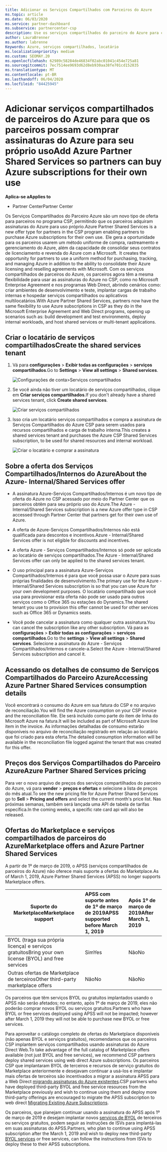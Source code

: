 ```yaml
---
title: Adicionar os Serviços Compartilhados com Parceiros do Azure
ms.topic: article
ms.date: 06/03/2020
ms.service: partner-dashboard
ms.subservice: partnercenter-csp
description: Use os serviços compartilhados do parceiro do Azure para comprar assinaturas do Azure para seu próprio uso e para ter um método uniforme de compra, acompanhamento e gerenciamento do Azure.
author: LauraBrenner
ms.author: labrenne
Keywords: Azure, serviços compartilhados, locatário
ms.localizationpriority: medium
ms.custom: SEOMAY.20
ms.openlocfilehash: 62989c58284de46834f02abc01041c454e725a81
ms.sourcegitcommit: 7ec7514ee9693d62d8eb930aa38fe701cd152835
ms.translationtype: MT
ms.contentlocale: pt-BR
ms.lasthandoff: 06/04/2020
ms.locfileid: "84425945"
---
```

# <a name="add-azure-partner-shared-services-so-partners-can-buy-azure-subscriptions-for-their-own-use"></a><span data-ttu-id="34855-104">Adicionar serviços compartilhados de parceiros do Azure para que os parceiros possam comprar assinaturas do Azure para seu próprio uso</span><span class="sxs-lookup"><span data-stu-id="34855-104">Add Azure Partner Shared Services so partners can buy Azure subscriptions for their own use</span></span>

<span data-ttu-id="34855-105">**Aplica-se a**</span><span class="sxs-lookup"><span data-stu-id="34855-105">**Applies to**</span></span>

- <span data-ttu-id="34855-106">Partner Center</span><span class="sxs-lookup"><span data-stu-id="34855-106">Partner Center</span></span>

<span data-ttu-id="34855-107">Os Serviços Compartilhados do Parceiro Azure são um novo tipo de oferta para parceiros no programa CSP, permitindo que os parceiros adquiram assinaturas do Azure para uso próprio.</span><span class="sxs-lookup"><span data-stu-id="34855-107">Azure Partner Shared Services is a new offer type for partners in the CSP program enabling partners to purchase Azure subscriptions for their own use.</span></span><span data-ttu-id="34855-108">  Ele gera a oportunidade para os parceiros usarem um método uniforme de compra, rastreamento e gerenciamento do Azure, além da capacidade de consolidar seus contratos de licenciamento e revenda do Azure com a Microsoft.</span><span class="sxs-lookup"><span data-stu-id="34855-108">  It creates the opportunity for partners to use a uniform method for purchasing, tracking, and managing Azure in addition to the ability to consolidate their Azure licensing and reselling agreements with Microsoft.</span></span> <span data-ttu-id="34855-109">Com os serviços compartilhados de parceiros do Azure, os parceiros agora têm a mesma flexibilidade para usar as assinaturas do Azure no CSP, como no Microsoft Enterprise Agreement e nos programas Web Direct, abrindo cenários como: criar ambientes de desenvolvimento e teste, implantar cargas de trabalho internas e hospedar serviços compartilhados ou aplicativos multilocatários.</span><span class="sxs-lookup"><span data-stu-id="34855-109">With Azure Partner Shared Services, partners now have the same flexibility to use Azure subscriptions in CSP as they do in the Microsoft Enterprise Agreement and Web Direct programs, opening up scenarios such as:  build development and test environments, deploy internal workloads, and host shared services or multi-tenant applications.</span></span>  

## <a name="create-the-shared-services-tenant"></a><span data-ttu-id="34855-110">Criar o locatário de serviços compartilhados</span><span class="sxs-lookup"><span data-stu-id="34855-110">Create the shared services tenant</span></span>

1. <span data-ttu-id="34855-111">Vá para **configurações**  >  **Exibir todas as configurações**  >  **serviços compartilhados**.</span><span class="sxs-lookup"><span data-stu-id="34855-111">Go to **Settings** > **View all settings** > **Shared services**.</span></span>

   ![**Configurações de conta**>**Serviços compartilhados**](images/sharedservices2.png)

2. <span data-ttu-id="34855-113">Se você ainda não tiver um locatário de serviços compartilhados, clique em **Criar serviços compartilhados**.</span><span class="sxs-lookup"><span data-stu-id="34855-113">If you don't already have a shared services tenant, click **Create shared services**.</span></span>

   ![Criar serviços compartilhados](images/sharedservices3.png)

3. <span data-ttu-id="34855-115">Isso cria um locatário serviços compartilhados e compra a assinatura de Serviços Compartilhados do Azure CSP para serem usados para recursos compartilhados e carga de trabalho interna.</span><span class="sxs-lookup"><span data-stu-id="34855-115">This creates a shared services tenant and purchases the Azure CSP Shared Services subscription, to be used for shared resources and internal workload.</span></span>

   ![Criar o locatário e comprar a assinatura](images/sharedservices5.png)

## <a name="about-the-azure--internalshared-services-offer"></a><span data-ttu-id="34855-117">Sobre a oferta dos Serviços Compartilhados/Internos do Azure</span><span class="sxs-lookup"><span data-stu-id="34855-117">About the Azure- Internal/Shared Services offer</span></span>

- <span data-ttu-id="34855-118">A assinatura Azure-Serviços Compartilhados/Internos é um novo tipo de oferta do Azure no CSP acessado por meio do Partner Center que os parceiros obtêm para seu próprio uso do Azure.</span><span class="sxs-lookup"><span data-stu-id="34855-118">The Azure - Internal/Shared Services subscription is a new Azure offer type in CSP accessed through Partner Center that partners get for their own use of Azure.</span></span> 

- <span data-ttu-id="34855-119">A oferta de Azure-Serviços Compartilhados/Internos não está qualificada para descontos e incentivos.</span><span class="sxs-lookup"><span data-stu-id="34855-119">Azure - Internal/Shared Services offer is not eligible for discounts and incentives.</span></span>

- <span data-ttu-id="34855-120">A oferta Azure - Serviços Compartilhados/Internos só pode ser aplicada ao locatário de serviços compartilhados.</span><span class="sxs-lookup"><span data-stu-id="34855-120">The Azure - Internal/Shared Services offer can only be applied to the shared services tenant.</span></span>

- <span data-ttu-id="34855-121">O uso principal para a assinatura Azure-Serviços Compartilhados/Internos é para que você possa usar o Azure para suas próprias finalidades de desenvolvimento.</span><span class="sxs-lookup"><span data-stu-id="34855-121">The primary use for the Azure - Internal/Shared Services subscription is so that you can use Azure for your own development purposes.</span></span> <span data-ttu-id="34855-122">O locatário compartilhado que você usa para provisionar esta oferta não pode ser usado para outros serviços como o Office 365 ou estações do Dynamics.</span><span class="sxs-lookup"><span data-stu-id="34855-122">The shared tenant you use to provision this offer cannot be used for other services such as Office 365 or Dynamics seats.</span></span> 

- <span data-ttu-id="34855-123">Você pode cancelar a assinatura como qualquer outra assinatura.</span><span class="sxs-lookup"><span data-stu-id="34855-123">You can cancel the subscription like any other subscription.</span></span> <span data-ttu-id="34855-124">Vá para as **configurações**  >  **Exibir todas as configurações**  >  **serviços compartilhados**.</span><span class="sxs-lookup"><span data-stu-id="34855-124">Go to the **settings** > **View all settings** > **Shared services**.</span></span> <span data-ttu-id="34855-125">Selecione a assinatura do Azure - Serviços Compartilhados/Internos e cancele-a.</span><span class="sxs-lookup"><span data-stu-id="34855-125">Select the Azure - Internal/Shared Services subscription and cancel it.</span></span>

## <a name="accessing-azure-partner-shared-services-consumption-details"></a><span data-ttu-id="34855-126">Acessando os detalhes de consumo de Serviços Compartilhados do Parceiro Azure</span><span class="sxs-lookup"><span data-stu-id="34855-126">Accessing Azure Partner Shared Services consumption details</span></span>

<span data-ttu-id="34855-127">Você encontrará o consumo do Azure em sua fatura do CSP e no arquivo de reconciliação.</span><span class="sxs-lookup"><span data-stu-id="34855-127">You will find the Azure consumption on your CSP invoice and the reconciliation file.</span></span> <span data-ttu-id="34855-128">Ele será incluído como parte do item de linha do Microsoft Azure na fatura.</span><span class="sxs-lookup"><span data-stu-id="34855-128">It will be included as part of Microsoft Azure line item in the invoice.</span></span> <span data-ttu-id="34855-129">As informações detalhadas de consumo estarão disponíveis no arquivo de reconciliação registrado em relação ao locatário que foi criado para esta oferta.</span><span class="sxs-lookup"><span data-stu-id="34855-129">The detailed consumption information will be available in the reconciliation file logged against the tenant that was created for this offer.</span></span> 

## <a name="azure-partner-shared-services-pricing"></a><span data-ttu-id="34855-130">Preços dos Serviços Compartilhados do Parceiro Azure</span><span class="sxs-lookup"><span data-stu-id="34855-130">Azure Partner Shared Services pricing</span></span>

<span data-ttu-id="34855-131">Para ver o novo arquivo de preços dos serviços compartilhados do parceiro do Azure, vá para **vender**  >  **preços e ofertas** e selecione a lista de preços do mês atual.</span><span class="sxs-lookup"><span data-stu-id="34855-131">To see the new pricing file for Azure Partner Shared Services go to **Sell** > **Pricing and offers** and select the current month's price list.</span></span> <span data-ttu-id="34855-132">Nas próximas semanas, também será lançada uma API de tabela de tarifas específica.</span><span class="sxs-lookup"><span data-stu-id="34855-132">In the coming weeks, a specific rate card api will also be released.</span></span>

## <a name="marketplace-offers-and-azure-partner-shared-services"></a><span data-ttu-id="34855-133">Ofertas do Marketplace e serviços compartilhados de parceiros do Azure</span><span class="sxs-lookup"><span data-stu-id="34855-133">Marketplace offers and Azure Partner Shared Services</span></span>

<span data-ttu-id="34855-134">A partir de 1º de março de 2019, o APSS (serviços compartilhados de parceiros do Azure) não oferece mais suporte a ofertas do Marketplace.</span><span class="sxs-lookup"><span data-stu-id="34855-134">As of March 1, 2019, Azure Partner Shared Services (APSS) no longer supports Marketplace offers.</span></span>

|<span data-ttu-id="34855-135">**Suporte do Marketplace**</span><span class="sxs-lookup"><span data-stu-id="34855-135">**Marketplace support**</span></span>   |<span data-ttu-id="34855-136">**APSS com suporte antes de 1º de março de 2019**</span><span class="sxs-lookup"><span data-stu-id="34855-136">**APSS supported before March 1, 2019**</span></span>|<span data-ttu-id="34855-137">**Após 1º de março de 2019**</span><span class="sxs-lookup"><span data-stu-id="34855-137">**After March 1, 2019**</span></span>|
|---------------------------|:----------------------------|:-------------------|
|<span data-ttu-id="34855-138">BYOL (traga sua própria licença) e serviços gratuitos</span><span class="sxs-lookup"><span data-stu-id="34855-138">Bring your own license (BYOL) and free services</span></span>   | <span data-ttu-id="34855-139">Sim</span><span class="sxs-lookup"><span data-stu-id="34855-139">Yes</span></span>   | <span data-ttu-id="34855-140">Não</span><span class="sxs-lookup"><span data-stu-id="34855-140">No</span></span>|
|<span data-ttu-id="34855-141">Outras ofertas de Marketplace de terceiros</span><span class="sxs-lookup"><span data-stu-id="34855-141">Other third-party marketplace offers</span></span>   | <span data-ttu-id="34855-142">Não</span><span class="sxs-lookup"><span data-stu-id="34855-142">No</span></span>   |<span data-ttu-id="34855-143">Não</span><span class="sxs-lookup"><span data-stu-id="34855-143">No</span></span>|

<span data-ttu-id="34855-144">Os parceiros que têm serviços BYOL ou gratuitos implantados usando o APSS não serão afetados; no entanto, após 1º de março de 2019, eles não poderão comprar novos BYOL ou serviços gratuitos.</span><span class="sxs-lookup"><span data-stu-id="34855-144">Partners who have BYOL or free services deployed using APSS will not be impacted; however after March 1, 2019 they will not be able to purchase new BYOL or free services.</span></span>

<span data-ttu-id="34855-145">Para aproveitar o catálogo completo de ofertas do Marketplace disponíveis (não apenas BYOL e serviços gratuitos), recomendamos que os parceiros CSP implantem serviços compartilhados usando assinaturas do Azure Direct Web.</span><span class="sxs-lookup"><span data-stu-id="34855-145">To take advantage of the full catalog of Marketplace offers available (not just BYOL and free services), we recommend CSP partners deploy shared services using web direct Azure subscriptions.</span></span>  <span data-ttu-id="34855-146">Os parceiros CSP que implantaram BYOL de terceiros e recursos de serviço gratuitos do Marketplace anteriormente e desejavam continuar a usá-los e implantar mais ofertas de terceiros são incentivados a migrar a assinatura APSS para a Web Direct [migrando assinaturas do Azure existentes](https://docs.microsoft.com/azure/cloud-solution-provider/migration/migration#migrating-existing-azure-subscriptions).</span><span class="sxs-lookup"><span data-stu-id="34855-146">CSP partners who have deployed third-party BYOL and free service resources from the Marketplace previously and wish to continue using them and deploy more third-party offerings are encouraged to migrate the APSS subscription to web direct [Migrating Existing Azure Subscriptions](https://docs.microsoft.com/azure/cloud-solution-provider/migration/migration#migrating-existing-azure-subscriptions).</span></span>

<span data-ttu-id="34855-147">Os parceiros, que planejam continuar usando a assinatura do APSS após 1º de março de 2019 e desejam implantar novos [serviços de BYOL](https://azuremarketplace.microsoft.com/marketplace/apps?filters=byol) de terceiros ou serviços gratuitos, podem seguir as instruções de ISVs para implantá-las em suas assinaturas do APSS.</span><span class="sxs-lookup"><span data-stu-id="34855-147">Partners, who plan to continue using APSS subscription after the March 1, 2019 and wish to deploy new third-party [BYOL services](https://azuremarketplace.microsoft.com/marketplace/apps?filters=byol) or free services, can follow the instructions from ISVs to deploy these to their APSS subscriptions.</span></span>


